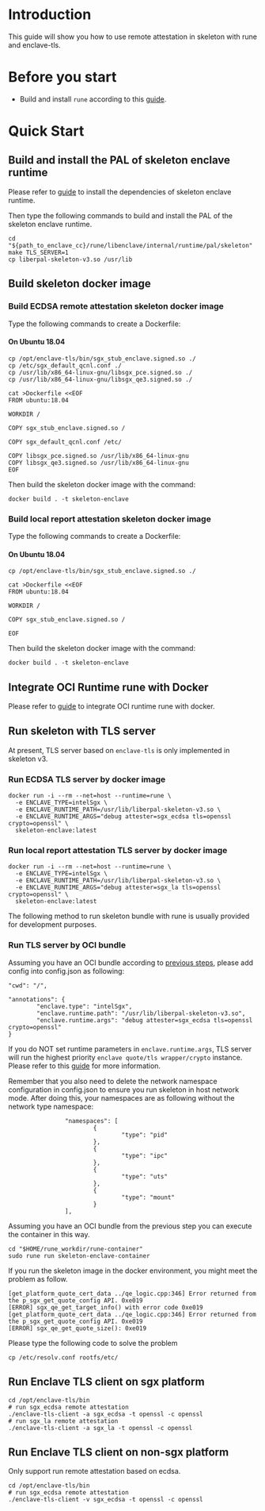# Introduction

This guide will show you how to use remote attestation in skeleton with rune and enclave-tls.

# Before you start

- Build and install `rune` according to this [guide](https://github.com/confidential-containers/enclave-cc/tree/master/rune#building).

# Quick Start

## Build and install the PAL of skeleton enclave runtime

Please refer to [guide](https://github.com/confidential-containers/enclave-cc/tree/master/rune/libenclave/internal/runtime/pal/skeleton#build-and-install-the-pal-of-skeleton-enclave-runtime) to install the dependencies of skeleton enclave runtime.

Then type the following commands to build and install the PAL of the skeleton enclave runtime.

```shell
cd "${path_to_enclave_cc}/rune/libenclave/internal/runtime/pal/skeleton"
make TLS_SERVER=1
cp liberpal-skeleton-v3.so /usr/lib
```

## Build skeleton docker image

### Build ECDSA remote attestation skeleton docker image

Type the following commands to create a Dockerfile:

#### On Ubuntu 18.04

```Shell
cp /opt/enclave-tls/bin/sgx_stub_enclave.signed.so ./
cp /etc/sgx_default_qcnl.conf ./
cp /usr/lib/x86_64-linux-gnu/libsgx_pce.signed.so ./
cp /usr/lib/x86_64-linux-gnu/libsgx_qe3.signed.so ./

cat >Dockerfile <<EOF
FROM ubuntu:18.04

WORKDIR /

COPY sgx_stub_enclave.signed.so /

COPY sgx_default_qcnl.conf /etc/

COPY libsgx_pce.signed.so /usr/lib/x86_64-linux-gnu
COPY libsgx_qe3.signed.so /usr/lib/x86_64-linux-gnu
EOF
```

Then build the skeleton docker image with the command:

```shell
docker build . -t skeleton-enclave
```

### Build local report attestation skeleton docker image

Type the following commands to create a Dockerfile:

#### On Ubuntu 18.04

```Shell
cp /opt/enclave-tls/bin/sgx_stub_enclave.signed.so ./

cat >Dockerfile <<EOF
FROM ubuntu:18.04

WORKDIR /

COPY sgx_stub_enclave.signed.so /

EOF
```

Then build the skeleton docker image with the command:

```shell
docker build . -t skeleton-enclave
```

## Integrate OCI Runtime rune with Docker

Please refer to [guide](https://github.com/confidential-containers/enclave-cc/tree/master/rune/libenclave/internal/runtime/pal/skeleton#integrate-oci-runtime-rune-with-docker) to integrate OCI runtime rune with docker.

## Run skeleton with TLS server

At present, TLS server based on `enclave-tls` is only implemented in skeleton v3.

### Run ECDSA TLS server by docker image

```shell
docker run -i --rm --net=host --runtime=rune \
  -e ENCLAVE_TYPE=intelSgx \
  -e ENCLAVE_RUNTIME_PATH=/usr/lib/liberpal-skeleton-v3.so \
  -e ENCLAVE_RUNTIME_ARGS="debug attester=sgx_ecdsa tls=openssl crypto=openssl" \
  skeleton-enclave:latest
```

### Run local report attestation TLS server by docker image

```shell
docker run -i --rm --net=host --runtime=rune \
  -e ENCLAVE_TYPE=intelSgx \
  -e ENCLAVE_RUNTIME_PATH=/usr/lib/liberpal-skeleton-v3.so \
  -e ENCLAVE_RUNTIME_ARGS="debug attester=sgx_la tls=openssl crypto=openssl" \
  skeleton-enclave:latest
```

The following method to run skeleton bundle with rune is usually provided for development purposes.

### Run TLS server by OCI bundle

Assuming you have an OCI bundle according to [previous steps](https://github.com/confidential-containers/enclave-cc/blob/master/rune/libenclave/internal/runtime/pal/skeleton#create-skeleton-bundle), please add config into config.json as following:

```shell
"cwd": "/",

"annotations": {
        "enclave.type": "intelSgx",
        "enclave.runtime.path": "/usr/lib/liberpal-skeleton-v3.so",
        "enclave.runtime.args": "debug attester=sgx_ecdsa tls=openssl crypto=openssl"
}
```

If you do NOT set runtime parameters in `enclave.runtime.args`, TLS server will run the highest priority `enclave quote/tls wrapper/crypto` instance. Please refer to this [guide](https://github.com/confidential-containers/enclave-cc/blob/master/enclave-tls/README.md#run) for more information.

Remember that you also need to delete the network namespace configuration in config.json to ensure you run skeleton in host network mode. After doing this, your namespaces are as following without the network type namespace:

```shell
                "namespaces": [
                        {
                                "type": "pid"
                        },
                        {
                                "type": "ipc"
                        },
                        {
                                "type": "uts"
                        },
                        {
                                "type": "mount"
                        }
                ],
```

Assuming you have an OCI bundle from the previous step you can execute the container in this way.

```shell
cd "$HOME/rune_workdir/rune-container"
sudo rune run skeleton-enclave-container
```

If you run the skeleton image in the docker environment, you might meet the problem as follow.
 
```
[get_platform_quote_cert_data ../qe_logic.cpp:346] Error returned from the p_sgx_get_quote_config API. 0xe019
[ERROR] sgx_qe_get_target_info() with error code 0xe019
[get_platform_quote_cert_data ../qe_logic.cpp:346] Error returned from the p_sgx_get_quote_config API. 0xe019
[ERROR] sgx_qe_get_quote_size(): 0xe019
```

Please type the following code to solve the problem

```shell
cp /etc/resolv.conf rootfs/etc/
```

## Run Enclave TLS client on sgx platform

```shell
cd /opt/enclave-tls/bin
# run sgx_ecdsa remote attestation
./enclave-tls-client -a sgx_ecdsa -t openssl -c openssl
# run sgx_la remote attestation
./enclave-tls-client -a sgx_la -t openssl -c openssl
```

## Run Enclave TLS client on non-sgx platform

Only support run remote attestation based on ecdsa.

```shell
cd /opt/enclave-tls/bin
# run sgx_ecdsa remote attestation
./enclave-tls-client -v sgx_ecdsa -t openssl -c openssl
```
